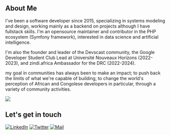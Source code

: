 ## About Me

I've been a software developer since 2015, specializing in systems modeling and design, working mainly as a backend on projects although I have fullstack skills. I'm an opensource maintainer and contributor in the PHP ecosystem (Symfony framework), interested in data science and artificial intelligence.

I'm also the founder and leader of the Devscast community, the Google Developer Student Club Lead at Université Nouveaux Horizons (2022-2023), and zindi.africa Ambassador for the DRC (2022-2024).

my goal in communities has always been to make an impact; to push back the limits of what we're capable of building, to change the world's perception of African and Congolese developers in particular, through a variety of community activities.

![](https://github-readme-stats.vercel.app/api?username=bernard-ng&show_icons=true&include_all_commits=true&count_private=true&show=reviews,discussions_started,discussions_answered,prs_merged,prs_merged_percentage)


## Let's get in touch

<p align="left">
<a href="https://www.linkedin.com/in/bernard-ngandu/"><img alt="LinkedIn" src="https://img.shields.io/badge/LinkedIn-BernardNgandu-blue?style=flat-square&logo=linkedin"></a>
<a href="https://twitter.com/BernardNgandu"><img alt="Twitter" src="https://img.shields.io/badge/Twitter-BernardNgandu-blue?style=flat-square&logo=twitter"></a>
<a href="mailto:bernard@devscast.tech"><img alt="Mail" src="https://img.shields.io/badge/Email-BernardNgandu-blue?style=flat-square"></a>
</p>
